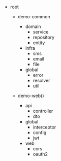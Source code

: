 - root
  - demo-common
    - domain
      - service
      - repository
      - entity
    - infra
      - sms
      - email
      - file
    - global
      - error
      - resolver
      - util

  - demo-web()
    - api
      - controller
      - dto
    - global
      - interceptor
      - config
      - jwt
    - web
      - cors
      - oauth2